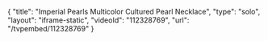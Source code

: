 {
    "title": "Imperial Pearls Multicolor Cultured Pearl Necklace",
    "type": "solo",
    "layout": "iframe-static",
    "videoId": "112328769",
    "url": "\/tvpembed\/112328769"
}